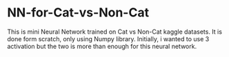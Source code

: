 # NN-for-Cat-vs-Non-Cat

This is mini Neural Network trained on Cat vs Non-Cat kaggle datasets. It is done form scratch, only using Numpy library. Initially, i wanted to use 3 activation but the two is more than enough for this neural network. 
